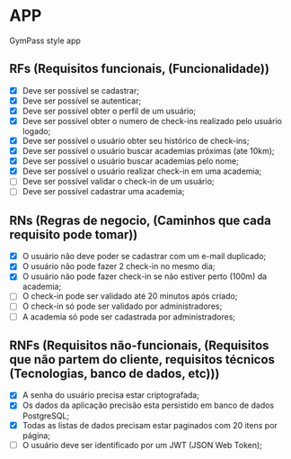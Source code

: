 # APP

GymPass style app

## RFs (Requisitos funcionais, (Funcionalidade))

- [x] Deve ser possível se cadastrar;
- [x] Deve ser possível se autenticar;
- [x] Deve ser possível obter o perfil de um usuário;
- [x] Deve ser possível obter o numero de check-ins realizado pelo usuário logado;
- [x] Deve ser possível o usuário obter seu histórico de check-ins;
- [x] Deve ser possível o usuário buscar academias próximas (ate 10km);
- [x] Deve ser possível o usuário buscar academias pelo nome;
- [x] Deve ser possível o usuário realizar check-in em uma academia;
- [ ] Deve ser possível validar o check-in de um usuário;
- [ ] Deve ser possível cadastrar uma academia;

## RNs (Regras de negocio, (Caminhos que cada requisito pode tomar))

- [x] O usuário não deve poder se cadastrar com um e-mail duplicado;
- [x] O usuário não pode fazer 2 check-in no mesmo dia;
- [x] O usuário não pode fazer check-in se não estiver perto (100m) da academia;
- [ ] O check-in pode ser validado até 20 minutos após criado;
- [ ] O check-in só pode ser validado por administradores;
- [ ] A academia só pode ser cadastrada por administradores;

## RNFs (Requisitos não-funcionais, (Requisitos que não partem do cliente, requisitos técnicos (Tecnologias, banco de dados, etc)))

- [x] A senha do usuário precisa estar criptografada;
- [x] Os dados da aplicação precisão esta persistido em banco de dados PostgreSQL;
- [x] Todas as listas de dados precisam estar paginados com 20 itens por página;
- [ ] O usuário deve ser identificado por um JWT (JSON Web Token);
